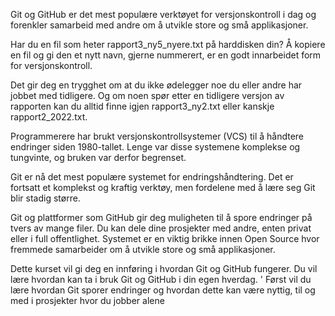 Git og GitHub er det mest populære verktøyet for versjonskontroll i dag og forenkler samarbeid med andre om å utvikle store og små applikasjoner.

Har du en fil som heter rapport3_ny5_nyere.txt på harddisken din? Å kopiere en fil og gi den et nytt navn, gjerne nummerert, er en godt innarbeidet form for versjonskontroll. 

Det gir deg en trygghet om at du ikke ødelegger noe du eller andre har jobbet med tidligere. Og om noen spør etter en tidligere versjon av rapporten kan du alltid finne igjen rapport3_ny2.txt eller kanskje rapport2_2022.txt.

Programmerere har brukt versjonskontrollsystemer (VCS) til å håndtere endringer siden 1980-tallet. Lenge var disse systemene komplekse og tungvinte, og bruken var derfor begrenset. 

Git er nå det mest populære systemet for endringshåndtering. Det er fortsatt et komplekst og kraftig verktøy, men fordelene med å lære seg Git blir stadig større.

Git og plattformer som GitHub gir deg muligheten til å spore endringer på tvers av mange filer. Du kan dele dine prosjekter med andre, enten privat eller i full offentlighet. 
Systemet er en viktig brikke innen Open Source hvor fremmede samarbeider om å utvikle store og små applikasjoner.

Dette kurset vil gi deg en innføring i hvordan Git og GitHub fungerer. Du vil lære hvordan kan ta i bruk Git og GitHub i din egen hverdag. 
'
Først vil du lære hvordan Git sporer endringer og hvordan dette kan være nyttig, til og med i prosjekter hvor du jobber alene
